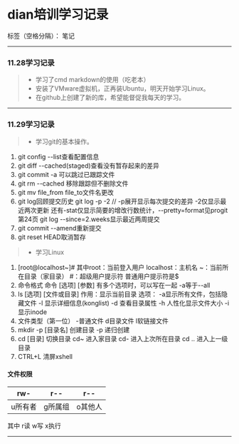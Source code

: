 ﻿# dian培训学习记录

标签（空格分隔）： 笔记

---

### 11.28学习记录
>* 学习了cmd markdown的使用（吃老本）
>* 安装了VMware虚拟机，正再装Ubuntu，明天开始学习Linux。
>* 在github上创建了新的库，希望能督促我每天的学习。

---

### 11.29学习记录
>* 学习git的基本操作。
   1. git config --list查看配置信息
   2. git diff --cached(staged)查看没有暂存起来的差异
   3. git commit -a 可以跳过已跟踪文件
   4. git rm --cached <file>移除跟踪但不删除文件
 5. git mv file_from          file_to文件名更改
   6. git log回顾提交历史
   git log -p -2 // -p展开显示每次提交的差异 -2仅显示最近两次更新
   还有-stat仅显示简要的增改行数统计，--pretty=format见progit第24页
  git log --since=2.weeks显示最近两周提交
 7. git commit --amend重新提交
 8. git reset HEAD<file>取消暂存
 
  >* 学习Linux
  1. [root@localhost~]#
  其中root：当前登入用户
  localhost：主机名
  ~：当前所在目录（家目录）
  \#：超级用户提示符
  普通用户提示符是$
  2. 命令格式
  命令 [选项] [参数]
  有多个选项时，可以写在一起
  -a等于--all
  3. ls [选项] [文件或目录]
  作用：显示当前目录
  选项：
  -a显示所有文件，包括隐藏文件
  -l 显示详细信息(konglist)
  -d 查看目录属性
  -h 人性化显示文件大小
  -i 显示inode
  4. 文件类型（第一位）
  -普通文件
  d目录文件 
  l软链接文件
  5. mkdir -p [目录名]  创建目录 
  -p 递归创建
  6. cd [目录]   切换目录
  cd~ 进入家目录
  cd- 进入上次所在目录
  cd .. 进入上一级目录
  7.  CTRL+L 清屏xshell
 
  
#### 文件权限
  |rw-     | r--     | r--|
  |--------|---------|---|
 | u所有者 |g所属组| o其他人|
 
  其中 r读 w写 x执行
  
  ---
  
  
  
 
  